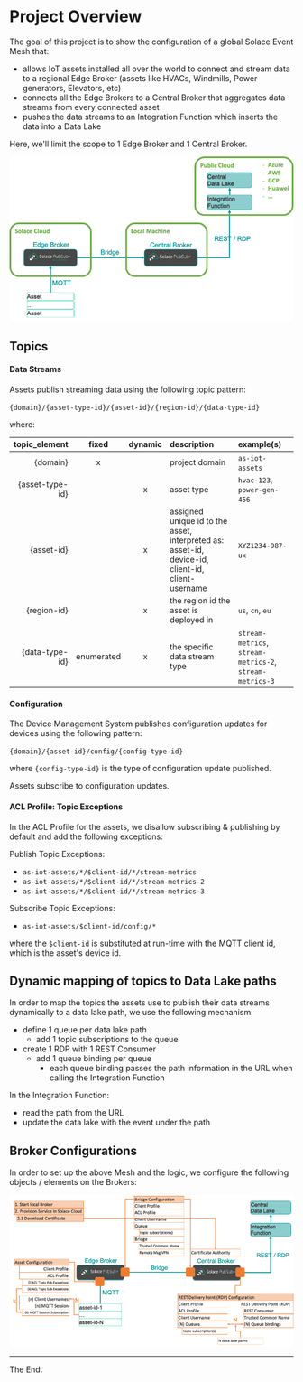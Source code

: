 # Project Overview

The goal of this project is to show the configuration of a global Solace Event Mesh that:
* allows IoT assets installed all over the world to connect and stream data to a regional Edge Broker (assets like HVACs, Windmills, Power generators, Elevators, etc)
* connects all the Edge Brokers to a Central Broker that aggregates data streams from every connected asset
* pushes the data streams to an Integration Function which inserts the data into a Data Lake

Here, we'll limit the scope to 1 Edge Broker and 1 Central Broker.

<p align="center"><img src="./doc/images/overview.png" width=900 /></p>

## Topics

#### Data Streams

Assets publish streaming data using the following topic pattern:

  `{domain}/{asset-type-id}/{asset-id}/{region-id}/{data-type-id}`

where:

|topic_element|fixed|dynamic|description|example(s)|
|-----------------:|:---:|:---:|:---|:---|
|{domain}|x||project domain|`as-iot-assets`|
|{asset-type-id}||x|asset type|`hvac-123`, `power-gen-456`|
|{asset-id}||x|assigned unique id to the asset, interpreted as: asset-id, device-id, client-id, client-username|`XYZ1234-987-ux`|
|{region-id}||x|the region id the asset is deployed in|`us`, `cn`, `eu`|
|{data-type-id}|enumerated|x|the specific data stream type|`stream-metrics`, `stream-metrics-2`, `stream-metrics-3`|

#### Configuration

The Device Management System publishes configuration updates for devices using the following pattern:

  `{domain}/{asset-id}/config/{config-type-id}`

where `{config-type-id}` is the type of configuration update published.

Assets subscribe to configuration updates.

#### ACL Profile: Topic Exceptions

In the ACL Profile for the assets, we disallow subscribing & publishing by default and
add the following exceptions:

Publish Topic Exceptions:
  - `as-iot-assets/*/$client-id/*/stream-metrics`
  - `as-iot-assets/*/$client-id/*/stream-metrics-2`
  - `as-iot-assets/*/$client-id/*/stream-metrics-3`

Subscribe Topic Exceptions:
  - `as-iot-assets/$client-id/config/*`

where the `$client-id` is substituted at run-time with the MQTT client id, which is the asset's device id.

## Dynamic mapping of topics to Data Lake paths

In order to map the topics the assets use to publish their data streams dynamically to a data lake path, we use the following mechanism:

- define 1 queue per data lake path
  - add 1 topic subscriptions to the queue
- create 1 RDP with 1 REST Consumer
  - add 1 queue binding per queue
    - each queue binding passes the path information in the URL when calling the Integration Function

In the Integration Function:
- read the path from the URL
- update the data lake with the event under the path

## Broker Configurations

In order to set up the above Mesh and the logic,
we configure the following objects / elements on the Brokers:

<p align="left"><img src="./doc/images/configuration.png" width=900 /></p>


---
The End.
